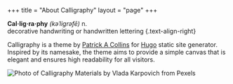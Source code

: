 +++
title = "About Calligraphy"
layout = "page"
+++

**Cal·lig·ra·phy** *(kəˈliɡrəfē)* n. <br>
decorative handwriting or handwritten lettering
{.text-align-right}

Calligraphy is a theme by [Patrick A Collins](https://pacollins.com/) for [Hugo](https://gohugo.io/) static site generator. Inspired by its namesake, the theme aims to
provide a simple canvas that is elegant and ensures high readability for all
visitors.

![Photo of Calligraphy Materials by Vlada Karpovich from Pexels](calligraphy-karpovich.jpg)
